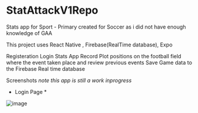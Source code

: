 # StatAttackV1Repo

Stats app for Sport - Primary created for Soccer as i did not have enough knowledge of GAA

This project uses React Native , Firebase(RealTime database), Expo  


Registeration 
Login 
Stats App Record 
Plot positions on the football field where the event taken place and review previous events 
Save Game data to the Firebase Real time database

Screenshots *note this app is still a work inprogress*

* Login Page *


![image](https://github.com/ConorHoey22/StatAttackV1Repo/assets/43609586/8ec9c1e7-7736-4e21-b069-d5d29fedb3cd)

